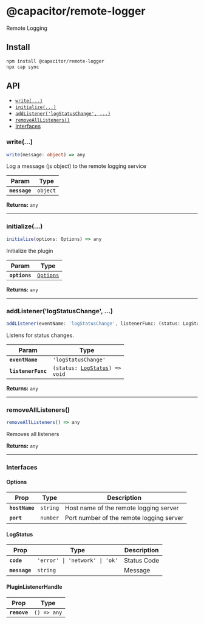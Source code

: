 # @capacitor/remote-logger

Remote Logging

## Install

```bash
npm install @capacitor/remote-logger
npx cap sync
```

## API

<docgen-index>

* [`write(...)`](#write)
* [`initialize(...)`](#initialize)
* [`addListener('logStatusChange', ...)`](#addlistenerlogstatuschange)
* [`removeAllListeners()`](#removealllisteners)
* [Interfaces](#interfaces)

</docgen-index>

<docgen-api>
<!--Update the source file JSDoc comments and rerun docgen to update the docs below-->

### write(...)

```typescript
write(message: object) => any
```

Log a message (js object) to the remote logging service

| Param         | Type                |
| ------------- | ------------------- |
| **`message`** | <code>object</code> |

**Returns:** <code>any</code>

--------------------


### initialize(...)

```typescript
initialize(options: Options) => any
```

Initialize the plugin

| Param         | Type                                        |
| ------------- | ------------------------------------------- |
| **`options`** | <code><a href="#options">Options</a></code> |

**Returns:** <code>any</code>

--------------------


### addListener('logStatusChange', ...)

```typescript
addListener(eventName: 'logStatusChange', listenerFunc: (status: LogStatus) => void) => Promise<PluginListenerHandle> & PluginListenerHandle
```

Listens for status changes.

| Param              | Type                                                                 |
| ------------------ | -------------------------------------------------------------------- |
| **`eventName`**    | <code>'logStatusChange'</code>                                       |
| **`listenerFunc`** | <code>(status: <a href="#logstatus">LogStatus</a>) =&gt; void</code> |

**Returns:** <code>any</code>

--------------------


### removeAllListeners()

```typescript
removeAllListeners() => any
```

Removes all listeners

**Returns:** <code>any</code>

--------------------


### Interfaces


#### Options

| Prop           | Type                | Description                              |
| -------------- | ------------------- | ---------------------------------------- |
| **`hostName`** | <code>string</code> | Host name of the remote logging server   |
| **`port`**     | <code>number</code> | Port number of the remote logging server |


#### LogStatus

| Prop          | Type                                      | Description |
| ------------- | ----------------------------------------- | ----------- |
| **`code`**    | <code>'error' \| 'network' \| 'ok'</code> | Status Code |
| **`message`** | <code>string</code>                       | Message     |


#### PluginListenerHandle

| Prop         | Type                      |
| ------------ | ------------------------- |
| **`remove`** | <code>() =&gt; any</code> |

</docgen-api>
